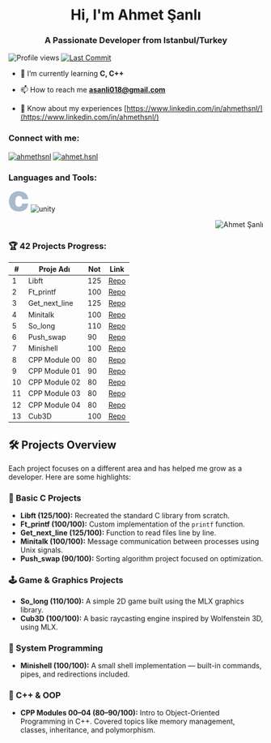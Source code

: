 <h1 align="center">Hi, I'm Ahmet Şanlı</h1>
<h3 align="center">A Passionate Developer from Istanbul/Turkey</h3>

<p align="left">
  <img src="https://komarev.com/ghpvc/?username=ahmethsnl&label=Profile%20views&color=0e75b6&style=flat" alt="Profile views" />
  <a href="https://github.com/ahmethsnl/ahmethsnl/commits">
    <img src="https://img.shields.io/github/last-commit/ahmethsnl/ahmethsnl?style=flat" alt="Last Commit" />
  </a>
</p>

- 🌱 I’m currently learning **C, C++**

- 📫 How to reach me **asanli018@gmail.com**

- 📄 Know about my experiences [https://www.linkedin.com/in/ahmethsnl/](https://www.linkedin.com/in/ahmethsnl/)

<h3 align="left">Connect with me:</h3>
<p align="left">
<a href="https://linkedin.com/in/ahmethsnl" target="blank"><img align="center" src="https://raw.githubusercontent.com/rahuldkjain/github-profile-readme-generator/master/src/images/icons/Social/linked-in-alt.svg" alt="ahmethsnl" height="30" width="40" /></a>
<a href="https://instagram.com/ahmet.hsnl" target="blank"><img align="center" src="https://raw.githubusercontent.com/rahuldkjain/github-profile-readme-generator/master/src/images/icons/Social/instagram.svg" alt="ahmet.hsnl" height="30" width="40" /></a>
</p>

<h3 align="left">Languages and Tools:</h3>
<p align="left"> <img src="https://raw.githubusercontent.com/devicons/devicon/master/icons/c/c-original.svg" alt="c" width="40" height="40"/> <img src="https://www.vectorlogo.zone/logos/unity3d/unity3d-icon.svg" alt="unity" width="40" height="40"/>
 
<!-- Görsel -->
<p style="text-align: right; margin: 0;">
  <img src="https://github-readme-stats.vercel.app/api/top-langs?username=ahmethsnl&show_icons=true&locale=en&layout=compact" alt="Ahmet Şanlı" />
</p>

<!-- Tablo başlığı -->
<h3 align="left">🏆 42 Projects Progress:</h3>

<!-- Tablo -->
<table>
  <thead>
    <tr><th>#</th><th>Proje Adı</th><th>Not</th><th>Link</th></tr>
  </thead>
  <tbody>
    <tr><td>1</td><td>Libft</td><td>125</td><td><a href="https://github.com/Ahmethsnl/42-libft">Repo</a></td></tr>
    <tr><td>2</td><td>Ft_printf</td><td>100</td><td><a href="https://github.com/Ahmethsnl/42-printf">Repo</a></td></tr>
    <tr><td>3</td><td>Get_next_line</td><td>125</td><td><a href="https://github.com/Ahmethsnl/42-get-next-line">Repo</a></td></tr>
    <tr><td>4</td><td>Minitalk</td><td>100</td><td><a href="https://github.com/Ahmethsnl/42-Minitalk">Repo</a></td></tr>
    <tr><td>5</td><td>So_long</td><td>110</td><td><a href="https://github.com/Ahmethsnl/42-so-long">Repo</a></td></tr>
    <tr><td>6</td><td>Push_swap</td><td>90</td><td><a href="https://github.com/Ahmethsnl/42-push-swap">Repo</a></td></tr>
    <tr><td>7</td><td>Minishell</td><td>100</td><td><a href="https://github.com/Ahmethsnl/42-minishell">Repo</a></td></tr>
    <tr><td>8</td><td>CPP Module 00</td><td>80</td><td><a href="https://github.com/Ahmethsnl/cpp_modules/tree/main/cpp_00">Repo</a></td></tr>
    <tr><td>9</td><td>CPP Module 01</td><td>90</td><td><a href="https://github.com/Ahmethsnl/cpp_modules/tree/main/cpp_01">Repo</a></td></tr>
    <tr><td>10</td><td>CPP Module 02</td><td>80</td><td><a href="https://github.com/Ahmethsnl/cpp_modules/tree/main/cpp_02">Repo</a></td></tr>
    <tr><td>11</td><td>CPP Module 03</td><td>80</td><td><a href="https://github.com/Ahmethsnl/cpp_modules/tree/main/cpp_03">Repo</a></td></tr>
    <tr><td>12</td><td>CPP Module 04</td><td>80</td><td><a href="https://github.com/Ahmethsnl/cpp_modules/tree/main/cpp_04">Repo</a></td></tr>
    <tr><td>13</td><td>Cub3D</td><td>100</td><td><a href="https://github.com/Ahmethsnl/cub3d">Repo</a></td></tr>
  </tbody>
</table>


## 🛠️ Projects Overview
Each project focuses on a different area and has helped me grow as a developer. Here are some highlights:

### 📌 Basic C Projects
- **Libft (125/100):** Recreated the standard C library from scratch.
- **Ft_printf (100/100):** Custom implementation of the `printf` function.
- **Get_next_line (125/100):** Function to read files line by line.
- **Minitalk (100/100):** Message communication between processes using Unix signals.
- **Push_swap (90/100):** Sorting algorithm project focused on optimization.

### 🕹️ Game & Graphics Projects
- **So_long (110/100):** A simple 2D game built using the MLX graphics library.
- **Cub3D (100/100):** A basic raycasting engine inspired by Wolfenstein 3D, using MLX.

### 🐚 System Programming
- **Minishell (100/100):** A small shell implementation — built-in commands, pipes, and redirections included.

### 💎 C++ & OOP
- **CPP Modules 00–04 (80–90/100):** Intro to Object-Oriented Programming in C++.
  Covered topics like memory management, classes, inheritance, and polymorphism.

